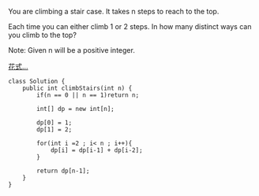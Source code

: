 You are climbing a stair case. It takes n steps to reach to the top.

Each time you can either climb 1 or 2 steps. In how many distinct ways can you climb to the top?

Note: Given n will be a positive integer.

[花式...](https://leetcode.com/problems/climbing-stairs/solution/)

```
class Solution {
    public int climbStairs(int n) {
        if(n == 0 || n == 1)return n;
        
        int[] dp = new int[n];
        
        dp[0] = 1;
        dp[1] = 2;
        
        for(int i =2 ; i< n ; i++){
            dp[i] = dp[i-1] + dp[i-2];
        }
        
        return dp[n-1];
    }
}
```